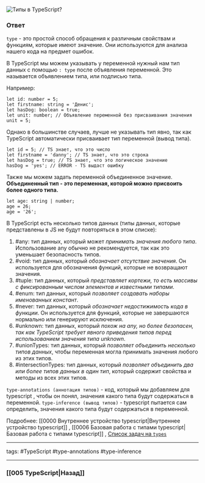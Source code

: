 ![Типы в TypeScript?](https://youtu.be/TOn-1RrowKE?t=391)

### Ответ

`type` - это простой способ обращения к различным свойствам и функциям, которые имеют значение. Они используются для анализа нашего кода на предмет ошибок.

В TypeScript мы можем указывать у переменной нужный нам тип данных с помощью `: type` после объявления переменной. Это называется объявлением типа, или подписью типа. 

Например:

```tsx
let id: number = 5;
let firstname: string = 'Денис';
let hasDog: boolean = true;
let unit: number; // Объявление переменной без присваивания значения
unit = 5;
```

Однако в большинстве случаев, лучше не указывать тип явно, так как TypeScript автоматически присваивает тип переменной (вывод типа).

```tsx
let id = 5; // TS знает, что это число
let firstname = 'danny'; // TS знает, что это строка
let hasDog = true; // TS знает, что это логическое значение
hasDog = 'yes'; // ERROR - TS выдаст ошибку
```

Также мы можем задать переменной объединенное значение. 
**Объединенный тип - это переменная, которой можно присвоить более одного типа.**

```tsx
let age: string | number;
age = 26;
age = '26';
```

В TypeScript есть несколько типов данных (типы данных, которые представлены в JS не будут повторяться в этом списке):

1.  #any: тип данных, который может *принимать значения любого типа*. Использование any обычно не рекомендуется, так как это уменьшает безопасность типов.
2.  #void: тип данных, который *обозначает отсутствие значения*. Он используется для обозначения функций, которые не возвращают значения.
3.  #tuple: тип данных, который *представляет кортежи, то есть массивы с фиксированным числом элементов и известными типами*.
4.  #enum: тип данных, который *позволяет создавать наборы именованных констант*.
5.  #never: тип данных, который *обозначает недостижимость кода в функции*. Он используется для функций, которые не завершаются нормально или генерируют исключения.
6.  #unknown: тип данных, который *похож на any, но более безопасен, так как TypeScript требует явного приведения типов перед использованием значения типа unknown*.
7.  #unionTypes: тип данных, который *позволяет объединить несколько типов данных*, чтобы переменная могла принимать значения любого из этих типов.
8.  #intersectionTypes: тип данных, который *позволяет объединить два или более типов данных в один тип*, который содержит свойства и методы из всех этих типов.

`type-annotations (аннотация типов)` - код, который мы добавляем для typescript , чтобы он понял, значения какого типа будут содержаться в переменной.
`type-inference (вывод типов)` - typescript пытается сам определить, значения какого типа будут содержаться в переменной.

Подробнее: [[0000 Внутреннее устройство typescript|Внутреннее устройство typescript]] , [[0006 Базовая работа с типами typescript|Базовая работа с типами typescript]] , [Список задач на `types`](https://github.com/type-challenges/type-challenges)


___
tags: #TypeScript #type-annotations #type-inference

_____

### [[005 TypeScript|Назад]]